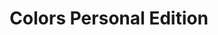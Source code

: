 ---
ee_id_thing: '2149'
site: '1'
type: '2'
inv_num: 2009-054
url: 2009-054-colors-personal-edition
title: Colors Personal Edition
year: '2009'
display_year: '2009'
medium: OSX Software
dims: ''
pitch: Software 2 play a quicktime movie one horizontal line of pixels at a time.
ps: ''
live_url: http://colors-personal-edition.coryarcangel.com/
related: "[33] 2006-004 Colors - 2006-004-colors"
youtube: ''
related_code: https://github.com/coryarcangel/Colors-Personal-Edition
imgs: colors-2009-054-detail-2-database-ih.jpg
subheading: ''
download: ''
add_credit: ''
commission: ''
layout: things-i-made
---